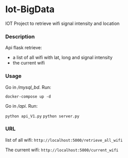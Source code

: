 # Iot-BigData

IOT Project to retrieve wifi signal intensity and location

### Description

Api flask retrieve:
- a list of all wifi with lat, long and signal intensity
- the current wifi

### Usage

Go in */mysql_bd*. Run:

`docker-compose up -d`

Go in  */api*. Run:

`python api_V1.py`
`python server.py`


### URL

list of all wifi:
`http://localhost:5000/retrieve_all_wifi`

The current wifi:
`http://localhost:5000/current_wifi`
